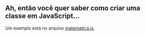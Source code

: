 ## Ah, então você quer saber como criar uma classe em JavaScript...
Um exemplo está no arquivo [matematica.js](matematica.js).
